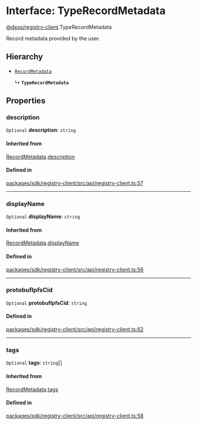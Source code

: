# Interface: TypeRecordMetadata

[@dxos/registry-client](../modules/dxos_registry_client.md).TypeRecordMetadata

Record metadata provided by the user.

## Hierarchy

- [`RecordMetadata`](dxos_registry_client.RecordMetadata.md)

  ↳ **`TypeRecordMetadata`**

## Properties

### description

 `Optional` **description**: `string`

#### Inherited from

[RecordMetadata](dxos_registry_client.RecordMetadata.md).[description](dxos_registry_client.RecordMetadata.md#description)

#### Defined in

[packages/sdk/registry-client/src/api/registry-client.ts:57](https://github.com/dxos/dxos/blob/main/packages/sdk/registry-client/src/api/registry-client.ts#L57)

___

### displayName

 `Optional` **displayName**: `string`

#### Inherited from

[RecordMetadata](dxos_registry_client.RecordMetadata.md).[displayName](dxos_registry_client.RecordMetadata.md#displayname)

#### Defined in

[packages/sdk/registry-client/src/api/registry-client.ts:56](https://github.com/dxos/dxos/blob/main/packages/sdk/registry-client/src/api/registry-client.ts#L56)

___

### protobufIpfsCid

 `Optional` **protobufIpfsCid**: `string`

#### Defined in

[packages/sdk/registry-client/src/api/registry-client.ts:62](https://github.com/dxos/dxos/blob/main/packages/sdk/registry-client/src/api/registry-client.ts#L62)

___

### tags

 `Optional` **tags**: `string`[]

#### Inherited from

[RecordMetadata](dxos_registry_client.RecordMetadata.md).[tags](dxos_registry_client.RecordMetadata.md#tags)

#### Defined in

[packages/sdk/registry-client/src/api/registry-client.ts:58](https://github.com/dxos/dxos/blob/main/packages/sdk/registry-client/src/api/registry-client.ts#L58)
